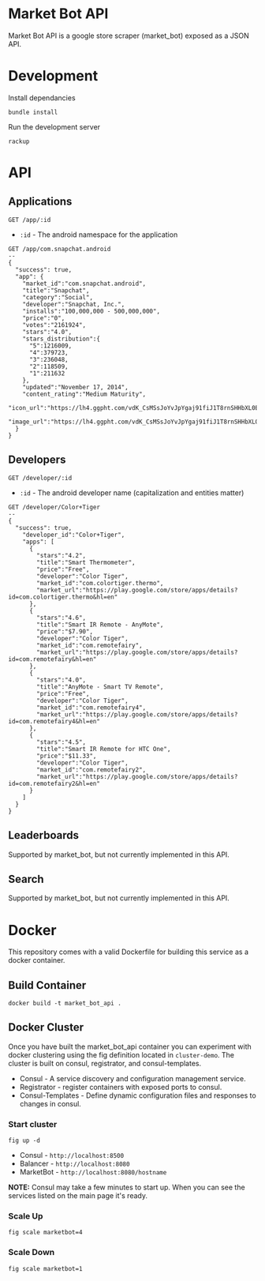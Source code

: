 # Market Bot API

Market Bot API is a google store scraper (market_bot) exposed as a JSON API.

# Development

Install dependancies

`bundle install`

Run the development server

`rackup`

# API

## Applications

`GET /app/:id`

* `:id` - The android namespace for the application

```
GET /app/com.snapchat.android
--
{
  "success": true,
  "app": {
    "market_id":"com.snapchat.android",
    "title":"Snapchat",
    "category":"Social",
    "developer":"Snapchat, Inc.",
    "installs":"100,000,000 - 500,000,000",
    "price":"0",
    "votes":"2161924",
    "stars":"4.0",
    "stars_distribution":{
      "5":1216009,
      "4":379723,
      "3":236048,
      "2":118509,
      "1":211632
    },
    "updated":"November 17, 2014",
    "content_rating":"Medium Maturity",
    "icon_url":"https://lh4.ggpht.com/vdK_CsMSsJoYvJpYgaj91fiJ1T8rnSHHbXL0Em378kQaaf_BGyvUek2aU9z2qbxJCAFV=w300",
    "image_url":"https://lh4.ggpht.com/vdK_CsMSsJoYvJpYgaj91fiJ1T8rnSHHbXL0Em378kQaaf_BGyvUek2aU9z2qbxJCAFV=w300"
  }
}
```

## Developers

`GET /developer/:id`

* `:id` - The android developer name (capitalization and entities matter)

```
GET /developer/Color+Tiger
--
{
  "success": true,
    "developer_id":"Color+Tiger",
    "apps": [
      {
        "stars":"4.2",
        "title":"Smart Thermometer",
        "price":"Free",
        "developer":"Color Tiger",
        "market_id":"com.colortiger.thermo",
        "market_url":"https://play.google.com/store/apps/details?id=com.colortiger.thermo&hl=en"
      },
      {
        "stars":"4.6",
        "title":"Smart IR Remote - AnyMote",
        "price":"$7.90",
        "developer":"Color Tiger",
        "market_id":"com.remotefairy",
        "market_url":"https://play.google.com/store/apps/details?id=com.remotefairy&hl=en"
      },
      {
        "stars":"4.0",
        "title":"AnyMote - Smart TV Remote",
        "price":"Free",
        "developer":"Color Tiger",
        "market_id":"com.remotefairy4",
        "market_url":"https://play.google.com/store/apps/details?id=com.remotefairy4&hl=en"
      },
      {
        "stars":"4.5",
        "title":"Smart IR Remote for HTC One",
        "price":"$11.33",
        "developer":"Color Tiger",
        "market_id":"com.remotefairy2",
        "market_url":"https://play.google.com/store/apps/details?id=com.remotefairy2&hl=en"
      }
    ]
  }
}
```

## Leaderboards

Supported by market_bot, but not currently implemented in this API.

## Search

Supported by market_bot, but not currently implemented in this API.

# Docker

This repository comes with a valid Dockerfile for building this service as a docker container.

## Build Container

`docker build -t market_bot_api .`

## Docker Cluster

Once you have built the market_bot_api container you can experiment with docker clustering using the fig definition located in `cluster-demo`. The cluster is built on consul, registrator, and consul-templates.

* Consul - A service discovery and configuration management service.
* Registrator - register containers with exposed ports to consul.
* Consul-Templates - Define dynamic configuration files and responses to changes in consul.

### Start cluster

`fig up -d`

* Consul - `http://localhost:8500`
* Balancer - `http://localhost:8080`
* MarketBot - `http://localhost:8080/hostname`

__NOTE:__ Consul may take a few minutes to start up. When you can see the services listed on the main page it's ready.

### Scale Up

`fig scale marketbot=4`

### Scale Down

`fig scale marketbot=1`


